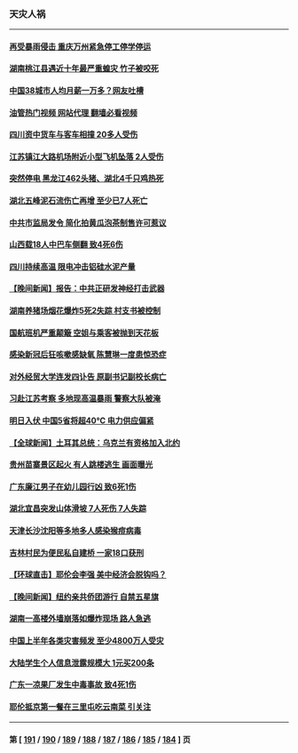 ### 天灾人祸
---
#### [再受暴雨侵击 重庆万州紧急停工停学停运](../../pages/ncid280/n14034176.md?07151245) 
#### [湖南桃江县遇近十年最严重蝗灾 竹子被咬死](../../pages/ncid280/n14034279.md?07151245) 
#### [中国38城市人均月薪一万多？网友吐槽](../../pages/ncid280/n14033544.md?07151245) 
#### [油管热门视频 网站代理 翻墙必看视频](http://138.2.39.72:81/youtube.html?epic-marker?07151245)
#### [四川资中货车与客车相撞 20多人受伤](../../pages/ncid280/n14033570.md?07151245) 
#### [江苏镇江大路机场附近小型飞机坠落 2人受伤](../../pages/ncid280/n14033491.md?07151245) 
#### [突然停电 黑龙江462头猪、湖北4千只鸡热死](../../pages/ncid280/n14033488.md?07151245) 
#### [湖北五峰泥石流伤亡再增 至少已7人死亡](../../pages/ncid280/n14033266.md?07151245) 
#### [中共市监局发令 简化拍黄瓜泡茶制售许可惹议](../../pages/ncid280/n14032897.md?07151245) 
#### [山西载18人中巴车侧翻 致4死6伤](../../pages/ncid280/n14032812.md?07151245) 
#### [四川持续高温 限电冲击铝硅水泥产量](../../pages/ncid280/n14032347.md?07151245) 
#### [【晚间新闻】报告：中共正研发神经打击武器](../../pages/ncid280/n14032152.md?07151245) 
#### [湖南养猪场烟花爆炸5死2失踪 村支书被控制](../../pages/ncid280/n14032100.md?07151245) 
#### [国航班机严重颠簸 空姐与乘客被抛到天花板](../../pages/ncid280/n14031979.md?07151245) 
#### [感染新冠后狂咳嗽感缺氧 陈慧琳一度患惊恐症](../../pages/ncid280/n14031789.md?07151245) 
#### [对外经贸大学连发四讣告 原副书记副校长病亡](../../pages/ncid280/n14031712.md?07151245) 
#### [习赴江苏考察 多地现高温暴雨 警察大队被淹](../../pages/ncid280/n14031260.md?07151245) 
#### [明日入伏 中国5省将超40℃ 电力供应偏紧](../../pages/ncid280/n14031560.md?07151245) 
#### [【全球新闻】土耳其总统：乌克兰有资格加入北约](../../pages/ncid280/n14031509.md?07151245) 
#### [贵州苗寨景区起火 有人跳楼逃生 画面曝光](../../pages/ncid280/n14031362.md?07151245) 
#### [广东廉江男子在幼儿园行凶 致6死1伤](../../pages/ncid280/n14031355.md?07151245) 
#### [湖北宜昌突发山体滑坡 7人死伤 7人失踪](../../pages/ncid280/n14031048.md?07151245) 
#### [天津长沙沈阳等多地多人感染猴痘病毒](../../pages/ncid280/n14030703.md?07151245) 
#### [吉林村民为便民私自建桥  一家18口获刑](../../pages/ncid280/n14030702.md?07151245) 
#### [【环球直击】耶伦会李强 美中经济会脱钩吗？](../../pages/ncid280/n14030417.md?07151245) 
#### [【晚间新闻】纽约亲共侨团游行 自禁五星旗](../../pages/ncid280/n14030680.md?07151245) 
#### [湖南一高楼外墙崩落如爆炸现场 路人急逃](../../pages/ncid280/n14030657.md?07151245) 
#### [中国上半年各类灾害频发 至少4800万人受灾](../../pages/ncid280/n14030455.md?07151245) 
#### [大陆学生个人信息泄露规模大 1元买200条](../../pages/ncid280/n14030276.md?07151245) 
#### [广东一凉果厂发生中毒事故 致4死1伤](../../pages/ncid280/n14030167.md?07151245) 
#### [耶伦抵京第一餐在三里屯吃云南菜 引关注](../../pages/ncid280/n14030202.md?07151245) 

---
#### 第 [ [191](./191.md?07151245) / [190](./190.md?07151245) / [189](./189.md?07151245) / [188](./188.md?07151245) / [187](./187.md?07151245) / [186](./186.md?07151245) / [185](./185.md?07151245) / [184](./184.md?07151245) ] 页
